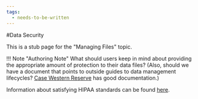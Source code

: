 ```yaml
---
tags:
  - needs-to-be-written
---
```

#Data Security

This is a stub page for the "Managing Files" topic.


!!! Note "Authoring Note"
    What should users keep in mind about providing the appropriate amount of protection to their data files? (Also, should we have a document that points to outside guides to data management lifecycles? [Case Western Reserve](https://case.edu/researchdata/research-data-lifecycle-guide/project-close-out/nih-policy-data-management-and-sharing) has good documentation.)

Information about satisfying HIPAA standards can be found [here](../joinus/hipaa.md).
